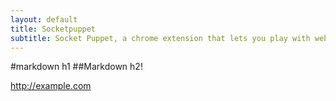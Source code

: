 ```yaml
---
layout: default
title: Socketpuppet
subtitle: Socket Puppet, a chrome extension that lets you play with websockets.
---
```



#markdown h1
##Markdown h2!

http://example.com